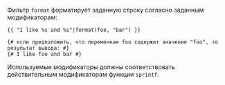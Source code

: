 Фильтр ```format``` форматирует заданную строку согласно заданным модификаторам:

```twig
{{ "I like %s and %s"|format(foo, "bar") }}

{# если предположить, что переменная foo содержит значение "foo", то результат вывода: #}
{# I like foo and bar #}
```

Используемые модификаторы должны соответствовать действительным модификаторам функции ```sprintf```.
